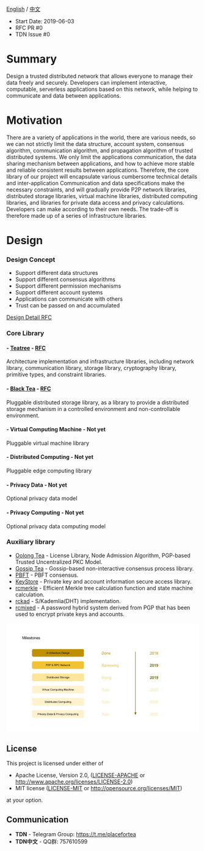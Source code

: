 [English](./README.md) / [中文](./README_zh.md)

- Start Date: 2019-06-03
- RFC PR #0
- TDN Issue #0

Summary
=======

Design a trusted distributed network that allows everyone to manage their data freely and securely. Developers can implement interactive, computable, serverless applications based on this network, while helping to communicate and data between applications.

Motivation
==========

There are a variety of applications in the world, there are various needs, so we can not strictly limit the data structure, account system, consensus algorithm, communication algorithm, and propagation algorithm of trusted distributed systems. We only limit the applications communication, the data sharing mechanism between applications, and how to achieve more stable and reliable consistent results between applications. Therefore, the core library of our project will encapsulate various cumbersome technical details and inter-application Communication and data specifications make the necessary constraints, and will gradually provide P2P network libraries, distributed storage libraries, virtual machine libraries, distributed computing libraries, and libraries for private data access and privacy calculations. Developers can make according to their own needs. The trade-off is therefore made up of a series of infrastructure libraries.


Design
===============

### Design Concept
- Support different data structures
- Support different consensus algorithms
- Support different permission mechanisms
- Support different account systems
- Applications can communicate with others
- Trust can be passed on and accumulated

[Design Detail RFC](https://github.com/placefortea/TDN/blob/master/rfcs/1_design.md)

### Core Library
#### - [Teatree](https://github.com/placefortea/teatree) - [RFC](https://github.com/placefortea/TDN/blob/master/rfcs/2_architecture_and_infrastructure.md)
Architecture implementation and infrastructure libraries, including network library, communication library, storage library, cryptography library, primitive types, and constraint libraries.

#### - [Black Tea](https://github.com/placefortea/black_tea) - [RFC](https://github.com/placefortea/TDN/blob/master/rfcs/3_distributed_storage.md)
Pluggable distributed storage library, as a library to provide a distributed storage mechanism in a controlled environment and non-controllable environment.

#### - Virtual Computing Machine - Not yet
Pluggable virtual machine library

#### - Distributed Computing - Not yet
Pluggable edge computing library

#### - Privacy Data - Not yet
Optional privacy data model
 
#### - Privacy Computing - Not yet
Optional privacy data computing model


### Auxiliary library
- [Oolong Tea](https://github.com/placefortea/oolong_tea) - License Library, Node Admission Algorithm, PGP-based Trusted Uncentralized PKC Model.
- [Gossip Tea](https://github.com/placefortea/gossip_tea) - Gossip-based non-interactive consensus process library.
- [PBFT](https://github.com/placefortea/pbft_tea) - PBFT consensus.
- [KeyStore](https://github.com/placefortea/keystore_tea) - Private key and account information secure access library.
- [rcmerkle](https://github.com/rust-cc/rcmerkle) - Efficient Merkle tree calculation function and state machine calculation.
- [rckad](https://github.com/rust-cc/rckad) - S/Kademlia(DHT) implementation.
- [rcmixed](https://github.com/rust-cc/rcmixed) - A password hybrid system derived from PGP that has been used to encrypt private keys and accounts.


![TDN Image 3](./assets/TDN_3.jpg)

## License

This project is licensed under either of

 * Apache License, Version 2.0, ([LICENSE-APACHE](LICENSE-APACHE) or
   http://www.apache.org/licenses/LICENSE-2.0)
 * MIT license ([LICENSE-MIT](LICENSE-MIT) or
   http://opensource.org/licenses/MIT)

at your option.

## Communication
- **TDN** - Telegram Group: https://t.me/placefortea
- **TDN中文** - QQ群: 757610599
